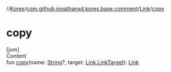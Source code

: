 //[Kores](../../index.md)/[com.github.jonathanxd.kores.base.comment](../index.md)/[Link](index.md)/[copy](copy.md)



# copy  
[jvm]  
Content  
fun [copy](copy.md)(name: [String](https://kotlinlang.org/api/latest/jvm/stdlib/kotlin/-string/index.html)?, target: [Link.LinkTarget](-link-target/index.md)): [Link](index.md)  




